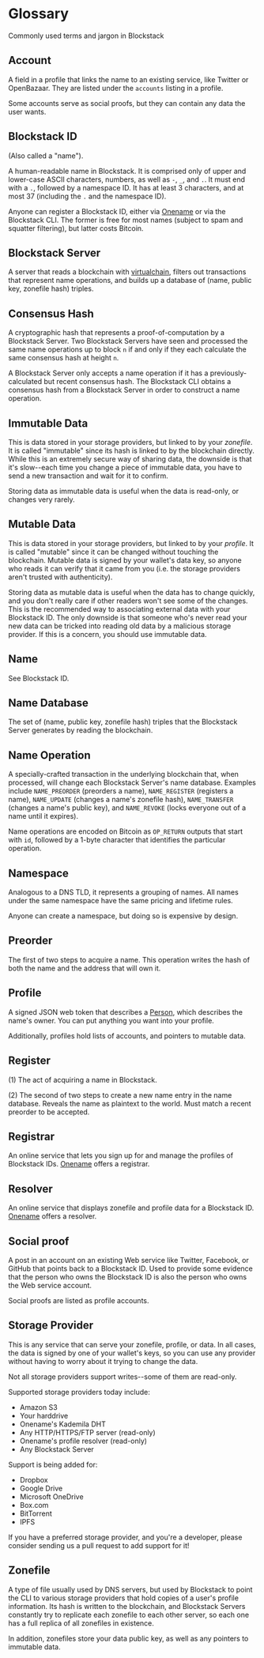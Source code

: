 # Glossary

Commonly used terms and jargon in Blockstack

## Account

A field in a profile that links the name to an existing service, like Twitter or OpenBazaar.  They are listed under the `accounts` listing in a profile.

Some accounts serve as social proofs, but they can contain any data the user wants.

## Blockstack ID

(Also called a "name").

A human-readable name in Blockstack.  It is comprised only of upper and lower-case ASCII characters, numbers, as well as `-`, `_`, and `.`.  It must end with a `.`, followed by a namespace ID.  It has at least 3 characters, and at most 37 (including the `.` and the namespace ID).

Anyone can register a Blockstack ID, either via [Onename](https://onename.com) or via the Blockstack CLI.  The former is free for most names (subject to spam and squatter filtering), but latter costs Bitcoin.

## Blockstack Server

A server that reads a blockchain with [virtualchain](https://github.com/blockstack/blockstack-virtualchain), filters out transactions that represent name operations, and builds up a database of (name, public key, zonefile hash) triples.

## Consensus Hash

A cryptographic hash that represents a proof-of-computation by a Blockstack Server.  Two Blockstack Servers have seen and processed the same name operations up to block `n` if and only if they each calculate the same consensus hash at height `n`.

A Blockstack Server only accepts a name operation if it has a previously-calculated but recent consensus hash.  The Blockstack CLI obtains a consensus hash from a Blockstack Server in order to construct a name operation.

## Immutable Data

This is data stored in your storage providers, but linked to by your *zonefile*.  It is called "immutable" since its hash is linked to by the blockchain directly.  While this is an extremely secure way of sharing data, the downside is that it's slow--each time you change a piece of immutable data, you have to send a new transaction and wait for it to confirm.

Storing data as immutable data is useful when the data is read-only, or changes very rarely.

## Mutable Data

This is data stored in your storage providers, but linked to by your *profile*.  It is called "mutable" since it can be changed without touching the blockchain.  Mutable data is signed by your wallet's data key, so anyone who reads it can verify that it came from you (i.e. the storage providers aren't trusted with authenticity).

Storing data as mutable data is useful when the data has to change quickly, and you don't really care if other readers won't see some of the changes.  This is the recommended way to associating external data with your Blockstack ID.  The only downside is that someone who's never read your new data can be tricked into reading old data by a malicious storage provider.  If this is a concern, you should use immutable data.

## Name

See Blockstack ID.

## Name Database

The set of (name, public key, zonefile hash) triples that the Blockstack Server generates by reading the blockchain.

## Name Operation

A specially-crafted transaction in the underlying blockchain that, when processed, will change each Blockstack Server's name database.  Examples include `NAME_PREORDER` (preorders a name), `NAME_REGISTER` (registers a name), `NAME_UPDATE` (changes a name's zonefile hash), `NAME_TRANSFER` (changes a name's public key), and `NAME_REVOKE` (locks everyone out of a name until it expires).

Name operations are encoded on Bitcoin as `OP_RETURN` outputs that start with `id`, followed by a 1-byte character that identifies the particular operation.

## Namespace

Analogous to a DNS TLD, it represents a grouping of names.  All names under the same namespace have the same pricing and lifetime rules.

Anyone can create a namespace, but doing so is expensive by design.

## Preorder

The first of two steps to acquire a name.  This operation writes the hash of both the name and the address that will own it.

## Profile

A signed JSON web token that describes a [Person](https://schema.org/Person), which describes the name's owner.  You can put anything you want into your profile.

Additionally, profiles hold lists of accounts, and pointers to mutable data.

## Register

(1) The act of acquiring a name in Blockstack.

(2) The second of two steps to create a new name entry in the name database.  Reveals the name as plaintext to the world.  Must match a recent preorder to be accepted.

## Registrar

An online service that lets you sign up for and manage the profiles of Blockstack IDs.  [Onename](https://onename.com) offers a registrar.

## Resolver

An online service that displays zonefile and profile data for a Blockstack ID.  [Onename](https://onename.com) offers a resolver.

## Social proof

A post in an account on an existing Web service like Twitter, Facebook, or GitHub that points back to a Blockstack ID.  Used to provide some evidence that the person who owns the Blockstack ID is also the person who owns the Web service account.

Social proofs are listed as profile accounts.

## Storage Provider

This is any service that can serve your zonefile, profile, or data.  In all cases, the data is signed by one of your wallet's keys, so you can use any provider without having to worry about it trying to change the data.

Not all storage providers support writes--some of them are read-only.

Supported storage providers today include:
* Amazon S3
* Your harddrive
* Onename's Kademila DHT
* Any HTTP/HTTPS/FTP server (read-only)
* Onename's profile resolver (read-only)
* Any Blockstack Server

Support is being added for:
* Dropbox
* Google Drive
* Microsoft OneDrive
* Box.com
* BitTorrent
* IPFS

If you have a preferred storage provider, and you're a developer, please consider sending us a pull request to add support for it!

## Zonefile

A type of file usually used by DNS servers, but used by Blockstack to point the CLI to various storage providers that hold copies of a user's profile information.  Its hash is written to the blockchain, and Blockstack Servers constantly try to replicate each zonefile to each other server, so each one has a full replica of all zonefiles in existence.

In addition, zonefiles store your data public key, as well as any pointers to immutable data.
